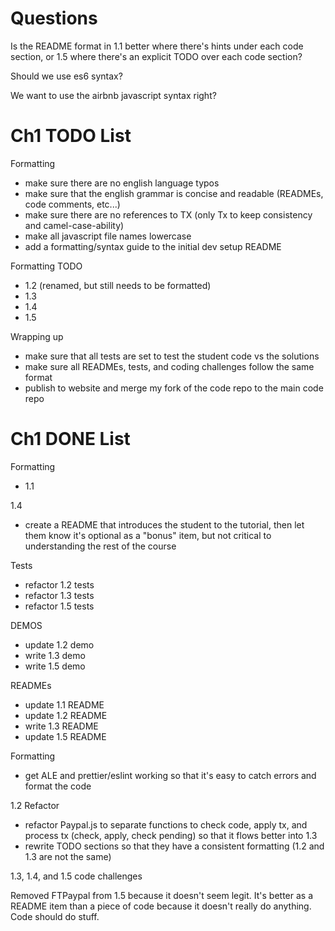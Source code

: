 # Questions

Is the README format in 1.1 better where there's hints under each code section, or 1.5 where there's an explicit TODO over each code section?

Should we use es6 syntax?

We want to use the airbnb javascript syntax right?



# Ch1 TODO List

Formatting
- make sure there are no english language typos
- make sure that the english grammar is concise and readable (READMEs, code comments, etc...)
- make sure there are no references to TX (only Tx to keep consistency and camel-case-ability)
- make all javascript file names lowercase
- add a formatting/syntax guide to the initial dev setup README

Formatting TODO
- 1.2 (renamed, but still needs to be formatted)
- 1.3
- 1.4
- 1.5

Wrapping up
- make sure that all tests are set to test the student code vs the solutions
- make sure all READMEs, tests, and coding challenges follow the same format
- publish to website and merge my fork of the code repo to the main code repo



# Ch1 DONE List

Formatting
- 1.1

1.4
- create a README that introduces the student to the tutorial, then let them know it's optional as a "bonus" item, but not critical to understanding the rest of the course

Tests
- refactor 1.2 tests
- refactor 1.3 tests
- refactor 1.5 tests

DEMOS
- update 1.2 demo
- write 1.3 demo
- write 1.5 demo

READMEs
- update 1.1 README
- update 1.2 README
- write 1.3 README
- update 1.5 README

Formatting
- get ALE and prettier/eslint working so that it's easy to catch errors and format the code

1.2 Refactor
- refactor Paypal.js to separate functions to check code, apply tx, and process tx (check, apply, check pending) so that it flows better into 1.3
- rewrite TODO sections so that they have a consistent formatting (1.2 and 1.3 are not the same)

1.3, 1.4, and 1.5 code challenges

Removed FTPaypal from 1.5 because it doesn't seem legit. It's better as a README item than a piece of code because it doesn't really do anything. Code should do stuff.
